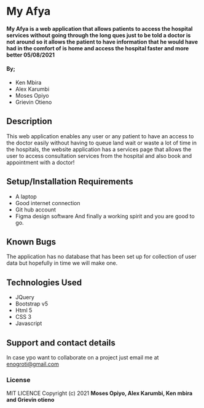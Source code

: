 # My Afya
#### My Afya is a web application that allows patients to access the hospital services without going through the long ques just to be told a doctor is not around so it allows the patient to have information that he would have had in the comfort of is home and access the hospital faster and more better 05/08/2021
#### By;
* Ken Mbira
* Alex Karumbi
* Moses Opiyo
* Grievin Otieno
## Description
This web application enables any user or any patient to have an access to the doctor easily without having to queue land wait or waste a lot of time in the hospitals, the website application has a services page that allows the user to access consultation services from the hospital and also book and appointment with a doctor!
## Setup/Installation Requirements
* A laptop
* Good internet connection
* Git hub account
* Figma design software
And finally a working spirit and you are good to go. 
## Known Bugs
The application has no database that has been set up for collection of user data but hopefully in time we will make one.
## Technologies Used
* JQuery
* Bootstrap v5
* Html 5
* CSS 3
* Javascript

## Support and contact details
In case ypo want to collaborate on a project just email me at enogroti@gmail.com
### License
MIT LICENCE
Copyright (c) 2021 **Moses Opiyo, Alex Karumbi, Ken mbira and Grievin otieno**
  